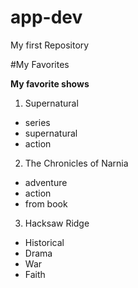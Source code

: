 # app-dev
My first Repository

#My Favorites

**My favorite shows**

1. Supernatural 
- series 
- supernatural
- action

2. The Chronicles of Narnia
- adventure
- action
- from book

3. Hacksaw Ridge
- Historical 
- Drama
- War
- Faith
